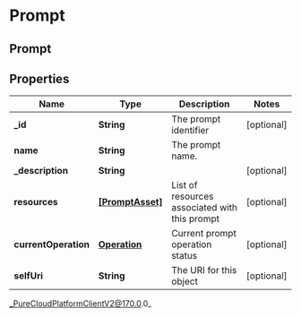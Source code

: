 # Prompt

## Prompt

## Properties

|Name | Type | Description | Notes|
|------------ | ------------- | ------------- | -------------|
| **_id** | **String** | The prompt identifier | [optional] |
| **name** | **String** | The prompt name. | |
| **_description** | **String** |  | [optional] |
| **resources** | [**[PromptAsset]**]([PromptAsset]) | List of resources associated with this prompt | [optional] |
| **currentOperation** | [**Operation**](Operation) | Current prompt operation status | [optional] |
| **selfUri** | **String** | The URI for this object | [optional] |



_PureCloudPlatformClientV2@170.0.0_
